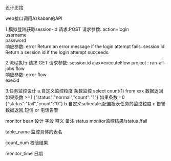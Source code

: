 设计思路

web接口调用Azkaban的API


1.模拟登陆获取session-id
  请求:POST
  请求参数:
  action=login	
  username	
  password	
  响应参数:
  error	        Return an error message if the login attempt fails.
  session.id	Return a session id if the login attempt succeeds.


2.流程执行
  请求:GET
  请求参数:
  session.id
  ajax=executeFlow
  project  : run-all-jobs
  flow	
  响应参数:
  error	
  flow	
  execid

3.任务监控设计
  a.自定义监控粒度
    条数监控 select count(1) from xxx 
    数据返回 如果条数 >=1 {"status":"normal","count":"1"}
            如果条数  =0 {"status":"fail","count":"0"}
  b.自定义schedule,配置报表任务的监控粒度
  c.告警数据返回,短信  or 电话告警
  
  
  monitor bean 设计
  字段	                      释义	                        备注
  status 	         monitor监控结果/status /fail	
  
  table_name              监控具体的表名	
  
  count_num	                校验结果	
  
  monitor_time	              日期	

  
  
  
  
            